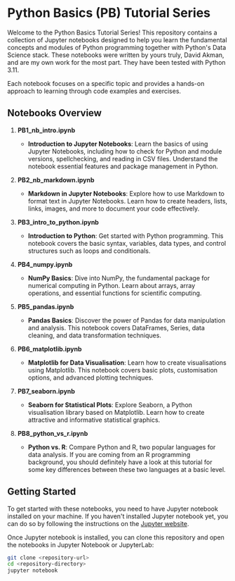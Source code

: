 # Python Basics (PB) Tutorial Series

Welcome to the Python Basics Tutorial Series! This repository contains a collection of Jupyter notebooks designed to help you learn the fundamental concepts and modules of Python programming together with Python's Data Science stack. These notebooks were written by yours truly, David Akman, and are my own work for the most part. They have been tested with Python 3.11.

Each notebook focuses on a specific topic and provides a hands-on approach to learning through code examples and exercises.

## Notebooks Overview

1. **PB1_nb_intro.ipynb**
   - **Introduction to Jupyter Notebooks**: Learn the basics of using Jupyter Notebooks, including how to check for Python and module versions, spellchecking, and reading in CSV files. Understand the notebook essential features and package management in Python.

2. **PB2_nb_markdown.ipynb**
   - **Markdown in Jupyter Notebooks**: Explore how to use Markdown to format text in Jupyter Notebooks. Learn how to create headers, lists, links, images, and more to document your code effectively.

3. **PB3_intro_to_python.ipynb**
   - **Introduction to Python**: Get started with Python programming. This notebook covers the basic syntax, variables, data types, and control structures such as loops and conditionals.

4. **PB4_numpy.ipynb**
   - **NumPy Basics**: Dive into NumPy, the fundamental package for numerical computing in Python. Learn about arrays, array operations, and essential functions for scientific computing.

5. **PB5_pandas.ipynb**
   - **Pandas Basics**: Discover the power of Pandas for data manipulation and analysis. This notebook covers DataFrames, Series, data cleaning, and data transformation techniques.

6. **PB6_matplotlib.ipynb**
   - **Matplotlib for Data Visualisation**: Learn how to create visualisations using Matplotlib. This notebook covers basic plots, customisation options, and advanced plotting techniques.

7. **PB7_seaborn.ipynb**
   - **Seaborn for Statistical Plots**: Explore Seaborn, a Python visualisation library based on Matplotlib. Learn how to create attractive and informative statistical graphics.

8. **PB8_python_vs_r.ipynb**
   - **Python vs. R**: Compare Python and R, two popular languages for data analysis. If you are coming from an R programming background, you should definitely have a look at this tutorial for some key differences between these two languages at a basic level.

## Getting Started

To get started with these notebooks, you need to have Jupyter notebook installed on your machine. If you haven't installed Jupyter notebook yet, you can do so by following the instructions on the [Jupyter website](https://jupyter.org/install).

Once Jupyter notebook is installed, you can clone this repository and open the notebooks in Jupyter Notebook or JupyterLab:

```sh
git clone <repository-url>
cd <repository-directory>
jupyter notebook




